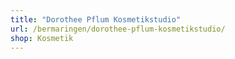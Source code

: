 ```yaml
---
title: "Dorothee Pflum Kosmetikstudio"
url: /bermaringen/dorothee-pflum-kosmetikstudio/
shop: Kosmetik
---
```

